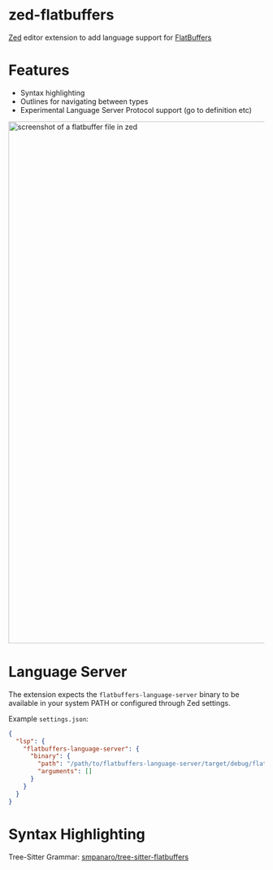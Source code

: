 # zed-flatbuffers
[Zed](https://zed.dev) editor extension to add language support for [FlatBuffers](https://flatbuffers.dev)

# Features
- Syntax highlighting
- Outlines for navigating between types
- Experimental Language Server Protocol support (go to definition etc)

<img width="1028" alt="screenshot of a flatbuffer file in zed" src="https://github.com/user-attachments/assets/b250f291-9bf4-4519-b044-36ea968004fa">

# Language Server

The extension expects the `flatbuffers-language-server` binary to be available in your system PATH or configured through Zed settings.

Example `settings.json`:

```json
{
  "lsp": {
    "flatbuffers-language-server": {
      "binary": {
        "path": "/path/to/flatbuffers-language-server/target/debug/flatbuffers-language-server",
        "arguments": []
      }
    }
  }
}
```

# Syntax Highlighting
Tree-Sitter Grammar: [smpanaro/tree-sitter-flatbuffers](https://github.com/smpanaro/tree-sitter-flatbuffers)
